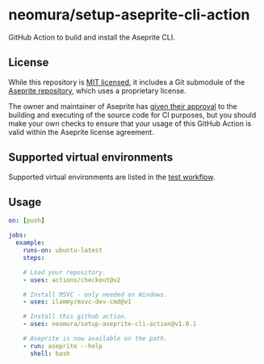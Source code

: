 # neomura/setup-aseprite-cli-action

GitHub Action to build and install the Aseprite CLI.

## License

While this repository is [MIT licensed](./license.md), it includes a Git submodule of the [Aseprite repository](https://github.com/aseprite/aseprite), which uses a proprietary license.

The owner and maintainer of Aseprite has [given their approval](https://community.aseprite.org/t/integrating-aseprite-with-travis-ci/1351) to the building and executing of the source code for CI purposes, but you should make your own checks to ensure that your usage of this GitHub Action is valid within the Aseprite license agreement.

## Supported virtual environments

Supported virtual environments are listed in the [test workflow](./.github/workflows/test.yaml).

## Usage

```yaml
on: [push]

jobs:
  example:
    runs-on: ubuntu-latest
    steps:

    # Load your repository.
    - uses: actions/checkout@v2

    # Install MSVC - only needed on Windows.
    - uses: ilammy/msvc-dev-cmd@v1

    # Install this github action.
    - uses: neomura/setup-aseprite-cli-action@v1.0.1

    # Aseprite is now available on the path.
    - run: aseprite --help
      shell: bash
```
